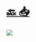 #
# [🔙 ](../../)    <a href="../pdfs/002000000⬜⬜⬜⬜Indice.pdf">📥</a>
 <img src="page0.jpg"> 

            
                